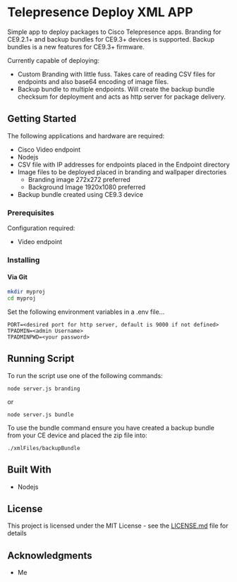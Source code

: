 # Telepresence Deploy XML APP

Simple app to deploy packages to Cisco Telepresence apps. 
Branding for CE9.2.1+ and backup bundles for CE9.3+ devices is supported. Backup bundles is a new features for CE9.3+ firmware.

Currently capable of deploying:
* Custom Branding with little fuss. Takes care of reading CSV files for endpoints and also base64 encoding of image files.
* Backup bundle to multiple endpoints. Will create the backup bundle checksum for deployment and acts as http server for package delivery.

## Getting Started

The following applications and hardware are required:


* Cisco Video endpoint
* Nodejs
* CSV file with IP addresses for endpoints placed in the Endpoint directory
* Image files to be deployed placed in branding and wallpaper directories
    * Branding image 272x272 preferred
    * Background Image 1920x1080 preferred
* Backup bundle created using CE9.3 device
### Prerequisites

Configuration required:

* Video endpoint 


### Installing

#### Via Git
```bash
mkdir myproj
cd myproj

```

Set the following environment variables in a .env file...

```
PORT=<desired port for http server, default is 9000 if not defined>
TPADMIN=<admin Username>
TPADMINPWD=<your password>

```
## Running Script
To run the script use one of the following commands:
```
node server.js branding
```
or
```
node server.js bundle
```
To use the bundle command ensure you have created a backup bundle from your CE device and placed the zip file into:
```
./xmlFiles/backupBundle
```
## Built With

* Nodejs

## License

This project is licensed under the MIT License - see the [LICENSE.md](LICENSE.md) file for details

## Acknowledgments

* Me

